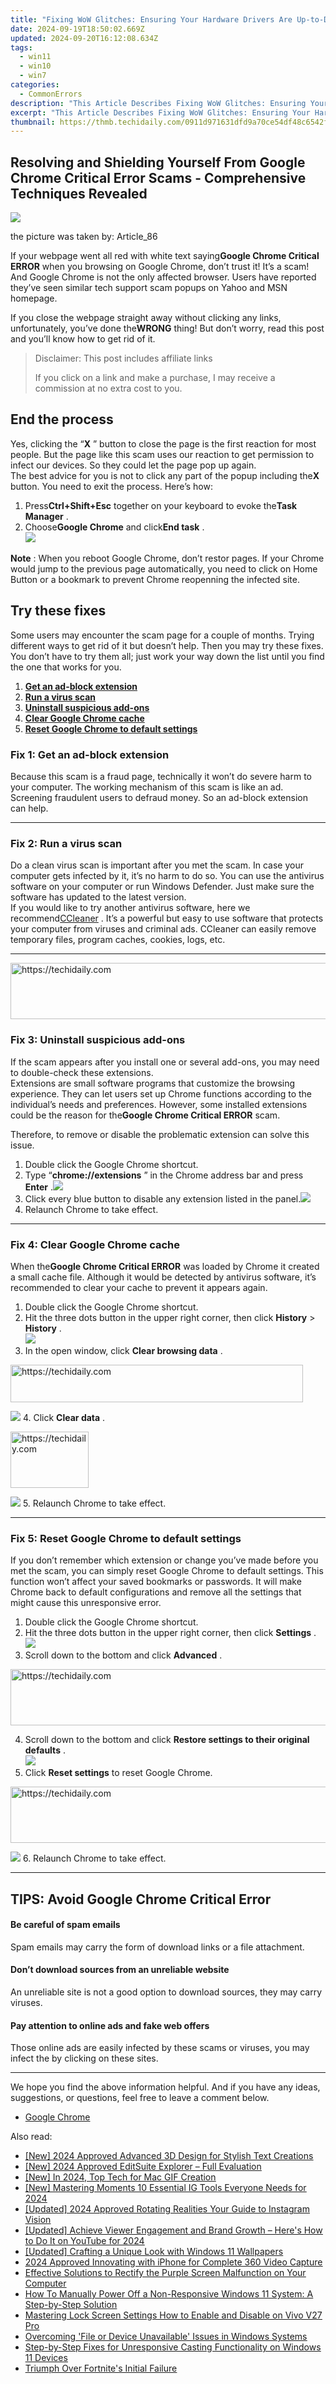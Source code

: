 ```yaml
---
title: "Fixing WoW Glitches: Ensuring Your Hardware Drivers Are Up-to-Date and Compatible"
date: 2024-09-19T18:50:02.669Z
updated: 2024-09-20T16:12:08.634Z
tags:
  - win11
  - win10
  - win7
categories:
  - CommonErrors
description: "This Article Describes Fixing WoW Glitches: Ensuring Your Hardware Drivers Are Up-to-Date and Compatible"
excerpt: "This Article Describes Fixing WoW Glitches: Ensuring Your Hardware Drivers Are Up-to-Date and Compatible"
thumbnail: https://thmb.techidaily.com/0911d971631dfd9a70ce54df48c6542f0fb3a0ed015eda89c92fcb9372e4bb6e.jpg
---
```


## Resolving and Shielding Yourself From Google Chrome Critical Error Scams - Comprehensive Techniques Revealed

![](https://images.drivereasy.com/wp-content/uploads/2019/10/google-red-screen-1024x671.jpg)

the picture was taken by: Article\_86

 If your webpage went all red with white text saying**Google Chrome Critical ERROR** when you browsing on Google Chrome, don’t trust it! It’s a scam! And Google Chrome is not the only affected browser. Users have reported they’ve seen similar tech support scam popups on Yahoo and MSN homepage.

 If you close the webpage straight away without clicking any links, unfortunately, you’ve done the**WRONG** thing! But don’t worry, read this post and you’ll know how to get rid of it.

>  Disclaimer: This post includes affiliate links
>
>  If you click on a link and make a purchase, I may receive a commission at no extra cost to you.
>

## End the process

 Yes, clicking the “**X** ” button to close the page is the first reaction for most people. But the page like this scam uses our reaction to get permission to infect our devices. So they could let the page pop up again.  
 The best advice for you is not to click any part of the popup including the**X** button. You need to exit the process. Here’s how:

1. Press**Ctrl+Shift+Esc** together on your keyboard to evoke the**Task Manager** .
2. Choose**Google Chrome** and click**End task** .  
![](https://images.drivereasy.com/wp-content/uploads/2019/10/task-1.jpg)

**Note** : When you reboot Google Chrome, don’t restor pages. If your Chrome would jump to the previous page automatically, you need to click on Home Button or a bookmark to prevent Chrome reopenning the infected site.

## Try these fixes

 Some users may encounter the scam page for a couple of months. Trying different ways to get rid of it but doesn’t help. Then you may try these fixes. You don’t have to try them all; just work your way down the list until you find the one that works for you.

1. [**Get an ad-block extension**](https://tools.techidaily.com/drivereasy/download/)
2. [**Run a virus scan**](https://tools.techidaily.com/drivereasy/download/)
3. [**Uninstall suspicious add-ons**](https://tools.techidaily.com/drivereasy/download/)
4. [**Clear Google Chrome cache**](https://tools.techidaily.com/drivereasy/download/)
5. [**Reset Google Chrome to default settings**](https://tools.techidaily.com/drivereasy/download/)

### Fix 1: Get an ad-block extension

 Because this scam is a fraud page, technically it won’t do severe harm to your computer. The working mechanism of this scam is like an ad. Screening fraudulent users to defraud money. So an ad-block extension can help.

---

### Fix 2: Run a virus scan

 Do a clean virus scan is important after you met the scam. In case your computer gets infected by it, it’s no harm to do so. You can use the antivirus software on your computer or run Windows Defender. Just make sure the software has updated to the latest version.  
 If you would like to try another antivirus software, here we recommend[CCleaner](https://tools.techidaily.com/drivereasy/download/) . It’s a powerful but easy to use software that protects your computer from viruses and criminal ads. CCleaner can easily remove temporary files, program caches, cookies, logs, etc.

---

<!-- affiliate ads begin -->
<a href="https://appsumo.8odi.net/c/5597632/2151866/7443" target="_top" id="2151866">
  <img src="//a.impactradius-go.com/display-ad/7443-2151866" border="0" alt="https://techidaily.com" width="728" height="90"/>
</a>
<img height="0" width="0" src="https://appsumo.8odi.net/i/5597632/2151866/7443" style="position:absolute;visibility:hidden;" border="0" />
<!-- affiliate ads end -->

### Fix 3: Uninstall suspicious add-ons

 If the scam appears after you install one or several add-ons, you may need to double-check these extensions.  
 Extensions are small software programs that customize the browsing experience. They can let users set up Chrome functions according to the individual’s needs and preferences. However, some installed extensions could be the reason for the**Google Chrome Critical ERROR** scam.

 Therefore, to remove or disable the problematic extension can solve this issue.

1. Double click the Google Chrome shortcut.
2. Type “**chrome://extensions** ” in the Chrome address bar and press **Enter** .![](https://images.drivereasy.com/wp-content/uploads/2019/07/chorm1.jpg)
3. Click every blue button to disable any extension listed in the panel.![](https://images.drivereasy.com/wp-content/uploads/2019/07/chrom2.jpg)
4. Relaunch Chrome to take effect.

---

### Fix 4: Clear Google Chrome cache

 When the**Google Chrome Critical ERROR** was loaded by Chrome it created a small cache file. Although it would be detected by antivirus software, it’s recommended to clear your cache to prevent it appears again.

1. Double click the Google Chrome shortcut.
2. Hit the three dots button in the upper right corner, then click **History** \> **History** .  
![](https://images.drivereasy.com/wp-content/uploads/2019/05/history1.jpg)
3. In the open window, click **Clear browsing data** .  

<!-- affiliate ads begin -->
<a href="https://bluettius.sjv.io/c/5597632/2139122/17108" target="_top" id="2139122">
  <img src="//a.impactradius-go.com/display-ad/17108-2139122" border="0" alt="https://techidaily.com" width="468" height="60"/>
</a>
<img height="0" width="0" src="https://bluettius.sjv.io/i/5597632/2139122/17108" style="position:absolute;visibility:hidden;" border="0" />
<!-- affiliate ads end -->

![](https://images.drivereasy.com/wp-content/uploads/2019/05/history.jpg)
4. Click **Clear data** .  

<!-- affiliate ads begin -->
<a href="https://aligracehair.sjv.io/c/5597632/2135351/19272" target="_top" id="2135351">
  <img src="//a.impactradius-go.com/display-ad/19272-2135351" border="0" alt="https://techidaily.com" width="125" height="90"/>
</a>
<img height="0" width="0" src="https://aligracehair.sjv.io/i/5597632/2135351/19272" style="position:absolute;visibility:hidden;" border="0" />
<!-- affiliate ads end -->

![](https://images.drivereasy.com/wp-content/uploads/2019/05/clear.jpg)
5. Relaunch Chrome to take effect.

---

### Fix 5: Reset Google Chrome to default settings

 If you don’t remember which extension or change you’ve made before you met the scam, you can simply reset Google Chrome to default settings. This function won’t affect your saved bookmarks or passwords. It will make Chrome back to default configurations and remove all the settings that might cause this unresponsive error.

1. Double click the Google Chrome shortcut.
2. Hit the three dots button in the upper right corner, then click **Settings** .  
![](https://images.drivereasy.com/wp-content/uploads/2019/07/5.10-2.jpg)
3. Scroll down to the bottom and click **Advanced** .

<!-- affiliate ads begin -->
<a href="https://appsumo.8odi.net/c/5597632/2105883/7443" target="_top" id="2105883">
  <img src="//a.impactradius-go.com/display-ad/7443-2105883" border="0" alt="https://techidaily.com" width="728" height="90"/>
</a>
<img height="0" width="0" src="https://appsumo.8odi.net/i/5597632/2105883/7443" style="position:absolute;visibility:hidden;" border="0" />
<!-- affiliate ads end -->

4. Scroll down to the bottom and click **Restore settings to their original defaults** .  
![](https://images.drivereasy.com/wp-content/uploads/2019/05/5.3.jpg)
5. Click **Reset settings** to reset Google Chrome.  

<!-- affiliate ads begin -->
<a href="https://appsumo.8odi.net/c/5597632/2130887/7443" target="_top" id="2130887">
  <img src="//a.impactradius-go.com/display-ad/7443-2130887" border="0" alt="https://techidaily.com" width="728" height="90"/>
</a>
<img height="0" width="0" src="https://appsumo.8odi.net/i/5597632/2130887/7443" style="position:absolute;visibility:hidden;" border="0" />
<!-- affiliate ads end -->

![](https://images.drivereasy.com/wp-content/uploads/2019/05/5.4.jpg)
6. Relaunch Chrome to take effect.

---

## TIPS: Avoid Google Chrome Critical Error

#### Be careful of spam emails

Spam emails may carry the form of download links or a file attachment.

#### Don’t download sources from an unreliable website

 An unreliable site is not a good option to download sources, they may carry viruses.

#### Pay attention to online ads and fake web offers

 Those online ads are easily infected by these scams or viruses, you may infect the by clicking on these sites.

---

 We hope you find the above information helpful. And if you have any ideas, suggestions, or questions, feel free to leave a comment below.

* [Google Chrome](https://tools.techidaily.com/drivereasy/download/)

<ins class="adsbygoogle"
     style="display:block"
     data-ad-format="autorelaxed"
     data-ad-client="ca-pub-7571918770474297"
     data-ad-slot="1223367746"></ins>

<ins class="adsbygoogle"
     style="display:block"
     data-ad-client="ca-pub-7571918770474297"
     data-ad-slot="8358498916"
     data-ad-format="auto"
     data-full-width-responsive="true"></ins>

<span class="atpl-alsoreadstyle">Also read:</span>
<div><ul>
<li><a href="https://fox-links.techidaily.com/new-2024-approved-advanced-3d-design-for-stylish-text-creations/"><u>[New] 2024 Approved Advanced 3D Design for Stylish Text Creations</u></a></li>
<li><a href="https://fox-boxes.techidaily.com/new-2024-approved-editsuite-explorer-full-evaluation/"><u>[New] 2024 Approved EditSuite Explorer – Full Evaluation</u></a></li>
<li><a href="https://screen-recording.techidaily.com/new-in-2024-top-tech-for-mac-gif-creation/"><u>[New] In 2024, Top Tech for Mac GIF Creation</u></a></li>
<li><a href="https://instagram-video-files.techidaily.com/new-mastering-moments-10-essential-ig-tools-everyone-needs-for-2024/"><u>[New] Mastering Moments 10 Essential IG Tools Everyone Needs for 2024</u></a></li>
<li><a href="https://instagram-video-recordings.techidaily.com/updated-2024-approved-rotating-realities-your-guide-to-instagram-vision/"><u>[Updated] 2024 Approved Rotating Realities Your Guide to Instagram Vision</u></a></li>
<li><a href="https://facebook-video-share.techidaily.com/updated-achieve-viewer-engagement-and-brand-growth-heres-how-to-do-it-on-youtube-for-2024/"><u>[Updated] Achieve Viewer Engagement and Brand Growth – Here's How to Do It on YouTube for 2024</u></a></li>
<li><a href="https://extra-hints.techidaily.com/updated-crafting-a-unique-look-with-windows-11-wallpapers/"><u>[Updated] Crafting a Unique Look with Windows 11 Wallpapers</u></a></li>
<li><a href="https://some-techniques.techidaily.com/2024-approved-innovating-with-iphone-for-complete-360-video-capture/"><u>2024 Approved Innovating with iPhone for Complete 360 Video Capture</u></a></li>
<li><a href="https://common-error.techidaily.com/effective-solutions-to-rectify-the-purple-screen-malfunction-on-your-computer/"><u>Effective Solutions to Rectify the Purple Screen Malfunction on Your Computer</u></a></li>
<li><a href="https://common-error.techidaily.com/how-to-manually-power-off-a-non-responsive-windows-11-system-a-step-by-step-solution/"><u>How To Manually Power Off a Non-Responsive Windows 11 System: A Step-by-Step Solution</u></a></li>
<li><a href="https://android-unlock.techidaily.com/mastering-lock-screen-settings-how-to-enable-and-disable-on-vivo-v27-pro-by-drfone-android/"><u>Mastering Lock Screen Settings How to Enable and Disable on Vivo V27 Pro</u></a></li>
<li><a href="https://common-error.techidaily.com/overcoming-file-or-device-unavailable-issues-in-windows-systems/"><u>Overcoming 'File or Device Unavailable' Issues in Windows Systems</u></a></li>
<li><a href="https://common-error.techidaily.com/step-by-step-fixes-for-unresponsive-casting-functionality-on-windows-11-devices/"><u>Step-by-Step Fixes for Unresponsive Casting Functionality on Windows 11 Devices</u></a></li>
<li><a href="https://common-error.techidaily.com/triumph-over-fortnites-initial-failure/"><u>Triumph Over Fortnite's Initial Failure</u></a></li>
</ul></div>

